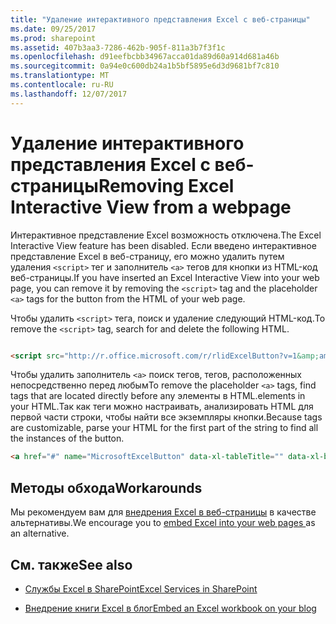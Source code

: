 ```yaml
---
title: "Удаление интерактивного представления Excel с веб-страницы"
ms.date: 09/25/2017
ms.prod: sharepoint
ms.assetid: 407b3aa3-7286-462b-905f-811a3b7f3f1c
ms.openlocfilehash: d91eefbcbb34967acca01da89d60a914d681a46b
ms.sourcegitcommit: 0a94e0c600db24a1b5bf5895e6d3d9681bf7c810
ms.translationtype: MT
ms.contentlocale: ru-RU
ms.lasthandoff: 12/07/2017
---
```

# <a name="removing-excel-interactive-view-from-a-webpage"></a><span data-ttu-id="b0f0c-102">Удаление интерактивного представления Excel с веб-страницы</span><span class="sxs-lookup"><span data-stu-id="b0f0c-102">Removing Excel Interactive View from a webpage</span></span>

<span data-ttu-id="b0f0c-103">Интерактивное представление Excel возможность отключена.</span><span class="sxs-lookup"><span data-stu-id="b0f0c-103">The Excel Interactive View feature has been disabled.</span></span> <span data-ttu-id="b0f0c-104">Если введено интерактивное представление Excel в веб-страницу, его можно удалить путем удаления `<script>` тег и заполнитель `<a>` тегов для кнопки из HTML-код веб-страницы.</span><span class="sxs-lookup"><span data-stu-id="b0f0c-104">If you have inserted an Excel Interactive View into your web page, you can remove it by removing the  `<script>` tag and the placeholder `<a>` tags for the button from the HTML of your web page.</span></span>
  
    
    

<span data-ttu-id="b0f0c-105">Чтобы удалить `<script>` тега, поиск и удаление следующий HTML-код.</span><span class="sxs-lookup"><span data-stu-id="b0f0c-105">To remove the  `<script>` tag, search for and delete the following HTML.</span></span>


```HTML

<script src="http://r.office.microsoft.com/r/rlidExcelButton?v=1&amp;amp;kip=1" type="text/javascript"></script>
```

<span data-ttu-id="b0f0c-106">Чтобы удалить заполнитель `<a>` поиск тегов, <a> тегов, расположенных непосредственно перед любым</span><span class="sxs-lookup"><span data-stu-id="b0f0c-106">To remove the placeholder  `<a>` tags, find <a> tags that are located directly before any</span></span> <table> <span data-ttu-id="b0f0c-107">элементы в HTML.</span><span class="sxs-lookup"><span data-stu-id="b0f0c-107">elements in your HTML.</span></span> <span data-ttu-id="b0f0c-108">Так как <a> теги можно настраивать, анализировать HTML для первой части строки, чтобы найти все экземпляры кнопки.</span><span class="sxs-lookup"><span data-stu-id="b0f0c-108">Because <a> tags are customizable, parse your HTML for the first part of the string to find all the instances of the button.</span></span>


```HTML
<a href="#" name="MicrosoftExcelButton" data-xl-tableTitle="" data-xl-buttonStyle="Standard" data-xl-fileName="Book1" data-xl-attribution="" ></a>
```


## <a name="workarounds"></a><span data-ttu-id="b0f0c-109">Методы обхода</span><span class="sxs-lookup"><span data-stu-id="b0f0c-109">Workarounds</span></span>

<span data-ttu-id="b0f0c-110">Мы рекомендуем вам для [внедрения Excel в веб-страницы](https://support.office.com/en-au/article/Share-it-Embed-an-Excel-workbook-on-your-blog-804e1845-5662-487e-9b38-f96307144081?ui=en-US&amp;rs=en-AU&amp;ad=AU) в качестве альтернативы.</span><span class="sxs-lookup"><span data-stu-id="b0f0c-110">We encourage you to  [embed Excel into your web pages ](https://support.office.com/en-au/article/Share-it-Embed-an-Excel-workbook-on-your-blog-804e1845-5662-487e-9b38-f96307144081?ui=en-US&amp;rs=en-AU&amp;ad=AU) as an alternative.</span></span>
  
    
    

## <a name="see-also"></a><span data-ttu-id="b0f0c-111">См. также</span><span class="sxs-lookup"><span data-stu-id="b0f0c-111">See also</span></span>
<span data-ttu-id="b0f0c-112"><a name="bk_addresources"> </a></span><span class="sxs-lookup"><span data-stu-id="b0f0c-112"></span></span>


-  [<span data-ttu-id="b0f0c-113">Службы Excel в SharePoint</span><span class="sxs-lookup"><span data-stu-id="b0f0c-113">Excel Services in SharePoint</span></span>](excel-services-in-sharepoint.md)
    
  
-  [<span data-ttu-id="b0f0c-114">Внедрение книги Excel в блог</span><span class="sxs-lookup"><span data-stu-id="b0f0c-114">Embed an Excel workbook on your blog</span></span>](https://support.office.com/en-au/article/Share-it-Embed-an-Excel-workbook-on-your-blog-804e1845-5662-487e-9b38-f96307144081?ui=en-US&amp;rs=en-AU&amp;ad=AU)
    
  

